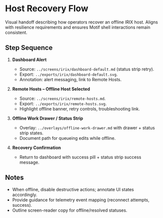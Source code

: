 # Host Recovery Flow

Visual handoff describing how operators recover an offline IRIX host. Aligns with resilience requirements and ensures Motif shell interactions remain consistent.

## Step Sequence
1. **Dashboard Alert**
   - Source: `../screens/irix/dashboard-default.md` (status strip retry).
   - Export: `../exports/irix/dashboard-default.svg`.
   - Annotation: alert messaging, link to Remote Hosts.

2. **Remote Hosts – Offline Host Selected**
   - Source: `../screens/irix/remote-hosts.md`.
   - Export: `../exports/irix/remote-hosts.svg`.
   - Highlight offline banner, retry controls, troubleshooting link.

3. **Offline Work Drawer / Status Strip**
   - Overlay: `../overlays/offline-work-drawer.md` with drawer + status strip states.
   - Document path for queueing edits while offline.

4. **Recovery Confirmation**
   - Return to dashboard with success pill + status strip success message.

## Notes
- When offline, disable destructive actions; annotate UI states accordingly.
- Provide guidance for telemetry event mapping (reconnect attempts, success).
- Outline screen-reader copy for offline/resolved statuses.
